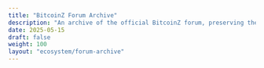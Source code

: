 ```yaml
---
title: "BitcoinZ Forum Archive"
description: "An archive of the official BitcoinZ forum, preserving the community's history and discussions."
date: 2025-05-15
draft: false
weight: 100
layout: "ecosystem/forum-archive"
---
```

